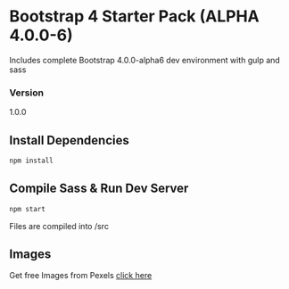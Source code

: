 # Bootstrap 4 Starter Pack (ALPHA 4.0.0-6)

Includes complete Bootstrap 4.0.0-alpha6 dev environment with gulp and sass

### Version

1.0.0

## Install Dependencies

```bash
npm install 
```

## Compile Sass & Run Dev Server

```bash
npm start
```

Files are compiled into /src

## Images
Get free Images from Pexels [click here](https://pexels.com)